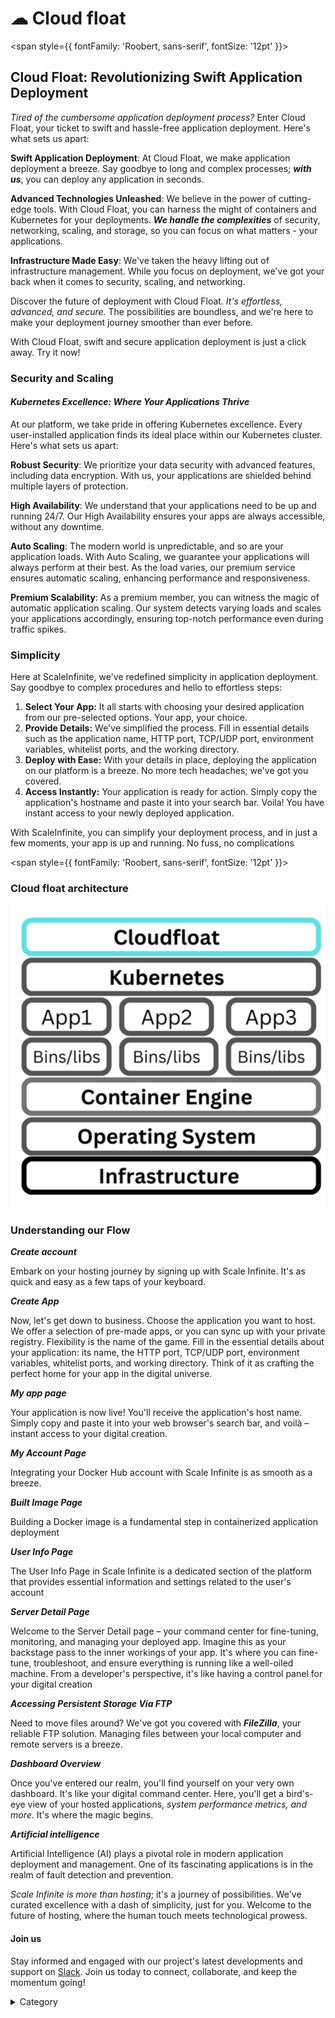 
# ☁ Cloud float

<span style={{ fontFamily: 'Roobert, sans-serif', fontSize: '12pt' }}>

## Cloud Float: Revolutionizing Swift Application Deployment

_Tired of the cumbersome application deployment process?_ Enter Cloud Float, your ticket to swift and hassle-free application deployment. Here's what sets us apart:

**Swift Application Deployment**: At Cloud Float, we make application deployment a breeze. Say goodbye to long and complex processes; _**with us**_, you can deploy any application in seconds.&#x20;

**Advanced Technologies Unleashed**: We believe in the power of cutting-edge tools. With Cloud Float, you can harness the might of containers and Kubernetes for your deployments. _**We handle the complexities**_ of security, networking, scaling, and storage, so you can focus on what matters - your applications.

&#x20;**Infrastructure Made Easy**: We've taken the heavy lifting out of infrastructure management. While you focus on deployment, we've got your back when it comes to security, scaling, and networking.

Discover the future of deployment with Cloud Float. _It's effortless, advanced, and secure._ The possibilities are boundless, and we're here to make your deployment journey smoother than ever before.

With Cloud Float, swift and secure application deployment is just a click away. Try it now!

### Security and Scaling

#### _Kubernetes Excellence: Where Your Applications Thrive_

At our platform, we take pride in offering Kubernetes excellence. Every user-installed application finds its ideal place within our Kubernetes cluster. Here's what sets us apart:

&#x20;**Robust Security**: We prioritize your data security with advanced features, including data encryption. With us, your applications are shielded behind multiple layers of protection.

&#x20;**High Availability**: We understand that your applications need to be up and running 24/7. Our High Availability ensures your apps are always accessible, without any downtime.

&#x20;**Auto Scaling**: The modern world is unpredictable, and so are your application loads. With Auto Scaling, we guarantee your applications will always perform at their best. As the load varies, our premium service ensures automatic scaling, enhancing performance and responsiveness.

&#x20;**Premium Scalability**: As a premium member, you can witness the magic of automatic application scaling. Our system detects varying loads and scales your applications accordingly, ensuring top-notch performance even during traffic spikes.

### Simplicity

Here at ScaleInfinite, we've redefined simplicity in application deployment. Say goodbye to complex procedures and hello to effortless steps:

1. **Select Your App:** It all starts with choosing your desired application from our pre-selected options. Your app, your choice.
2. **Provide Details:** We've simplified the process. Fill in essential details such as the application name, HTTP port, TCP/UDP port, environment variables, whitelist ports, and the working directory.
3. **Deploy with Ease:** With your details in place, deploying the application on our platform is a breeze. No more tech headaches; we've got you covered.
4. **Access Instantly:** Your application is ready for action. Simply copy the application's hostname and paste it into your search bar. Voila! You have instant access to your newly deployed application.

With ScaleInfinite, you can simplify your deployment process, and in just a few moments, your app is up and running. No fuss, no complications

</span>


<span style={{ fontFamily: 'Roobert, sans-serif', fontSize: '12pt' }}>

### Cloud float architecture
![Alt Text](/img/c22.jpg)




### Understanding our Flow

_**Create account**_

Embark on your hosting journey by signing up with Scale Infinite. It's as quick and easy as a few taps of your keyboard.



_**Create App**_

Now, let's get down to business. Choose the application you want to host. We offer a selection of pre-made apps, or you can sync up with your private registry. Flexibility is the name of the game. Fill in the essential details about your application: its name, the HTTP port, TCP/UDP port, environment variables, whitelist ports, and working directory. Think of it as crafting the perfect home for your app in the digital universe.



_**My app page**_

Your application is now live! You'll receive the application's host name. Simply copy and paste it into your web browser's search bar, and voilà – instant access to your digital creation.



_**My Account Page**_

Integrating your Docker Hub account with Scale Infinite is as smooth as a breeze.



_**Built Image Page**_

Building a Docker image is a fundamental step in containerized application deployment



_**User Info Page**_

The User Info Page in Scale Infinite is a dedicated section of the platform that provides essential information and settings related to the user's account



_**Server Detail Page**_

Welcome to the Server Detail page – your command center for fine-tuning, monitoring, and managing your deployed app.  Imagine this as your backstage pass to the inner workings of your app. It's where you can fine-tune, troubleshoot, and ensure everything is running like a well-oiled machine. From a developer's perspective, it's like having a control panel for your digital creation



_**Accessing Persistent Storage Via FTP**_

Need to move files around? We've got you covered with _**FileZilla**_, your reliable FTP solution. Managing files between your local computer and remote servers is a breeze.



_**Dashboard Overview**_

Once you've entered our realm, you'll find yourself on your very own dashboard. It's like your digital command center. Here, you'll get a bird's-eye view of your hosted applications, _system performance metrics, and more_. It's where the magic begins.



_**Artificial intelligence**_

Artificial Intelligence (AI) plays a pivotal role in modern application deployment and management. One of its fascinating applications is in the realm of fault detection and prevention.&#x20;

_Scale Infinite is more than hosting_; it's a journey of possibilities. We've curated excellence with a dash of simplicity, just for you. Welcome to the future of hosting, where the human touch meets technological prowess.

#### Join us

Stay informed and engaged with our project's latest developments and support on [Slack](https://app.slack.com/client/T04QS32JX6E/C04QKEWE146). Join us today to connect, collaborate, and keep the momentum going!&#x20;

<details>

<summary>Category</summary>

Kubernetes, cloud computing, DevOps, cloud services, hosting platform, container orchestration, cloud infrastructure, cloud deployment, cloud management, cloud technology, cloud solutions&#x20;

</details>


</span>


